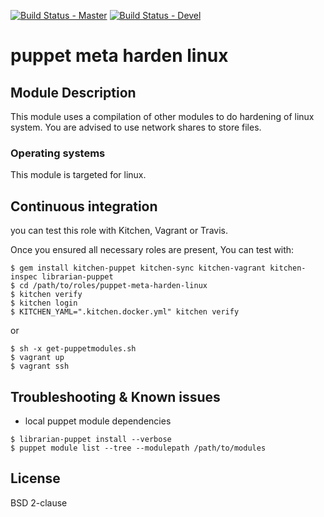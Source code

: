 [![Build Status - Master](https://travis-ci.org/juju4/puppet-meta-harden-linux.svg?branch=master)](https://travis-ci.org/juju4/puppet-meta-harden-linux)
[![Build Status - Devel](https://travis-ci.org/juju4/puppet-meta-harden-linux.svg?branch=devel)](https://travis-ci.org/juju4/puppet-meta-harden-linux/branches)

# puppet meta harden linux

## Module Description
This module uses a compilation of other modules to do hardening of linux system.
You are advised to use network shares to store files.

### Operating systems

This module is targeted for linux.

## Continuous integration

you can test this role with Kitchen, Vagrant or Travis.

Once you ensured all necessary roles are present, You can test with:
```
$ gem install kitchen-puppet kitchen-sync kitchen-vagrant kitchen-inspec librarian-puppet
$ cd /path/to/roles/puppet-meta-harden-linux
$ kitchen verify
$ kitchen login
$ KITCHEN_YAML=".kitchen.docker.yml" kitchen verify
```
or
```
$ sh -x get-puppetmodules.sh
$ vagrant up
$ vagrant ssh
```

## Troubleshooting & Known issues

* local puppet module dependencies
```
$ librarian-puppet install --verbose
$ puppet module list --tree --modulepath /path/to/modules
```

## License

BSD 2-clause
